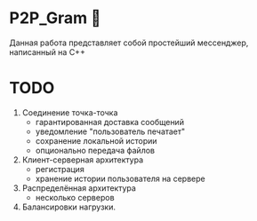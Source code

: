 
  # P2P_Gram 📝  
  Данная работа представляет собой простейший мессенджер, написанный на С++
  
  # TODO
1. Соединение точка-точка
   - гарантированная доставка сообщений
   - уведомление "пользователь печатает"
   - сохранение локальной истории
   - опционально передача файлов 
2. Клиент-серверная архитектура
   - регистрация
   - хранение истории пользователя на сервере
3. Распределённая архитектура
   - несколько серверов
4. Балансировки нагрузки.

